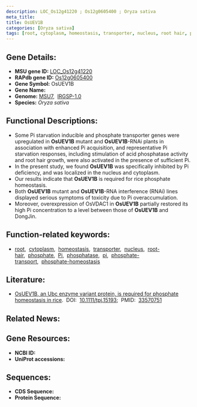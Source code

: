 ```yaml
---
description: LOC_Os12g41220 ; Os12g0605400 ; Oryza sativa
meta_title:
title: OsUEV1B
categories: [Oryza sativa]
tags: [root, cytoplasm, homeostasis, transporter, nucleus, root hair, phosphate, Pi, phosphatase,  pi , phosphate transport, phosphate homeostasis]
---
```


## Gene Details:
- **MSU gene ID:** [LOC_Os12g41220](http://rice.uga.edu/cgi-bin/ORF_infopage.cgi?orf=LOC_Os12g41220)  
- **RAPdb gene ID:** [Os12g0605400](https://rapdb.dna.affrc.go.jp/locus/?name=Os12g0605400)  
- **Gene Symbol:** OsUEV1B
- **Gene Name:**
- **Genome:**  [MSU7](http://rice.uga.edu/),&nbsp;&nbsp;[IRGSP-1.0](https://rapdb.dna.affrc.go.jp/download/irgsp1.html)
- **Species:** *Oryza sativa*

## Functional Descriptions:
   - Some Pi starvation inducible and phosphate transporter genes were upregulated in **OsUEV1B** mutant and **OsUEV1B**-RNAi plants in association with enhanced Pi acquisition, and representative Pi starvation responses, including stimulation of acid phosphatase activity and root hair growth, were also activated in the presence of sufficient Pi.
   - In the present study, we found **OsUEV1B** was specifically inhibited by Pi deficiency, and was localized in the nucleus and cytoplasm.
   - Our results indicate that **OsUEV1B** is required for rice phosphate homeostasis.
   - Both **OsUEV1B** mutant and **OsUEV1B**-RNA interference (RNAi) lines displayed serious symptoms of toxicity due to Pi overaccumulation.
   - Moreover, overexpression of OsVDAC1 in **OsUEV1B** partially restored its high Pi concentration to a level between those of **OsUEV1B** and DongJin.

## Function-related keywords:
   - [root](/tags/root/),&nbsp;&nbsp;[cytoplasm](/tags/cytoplasm/),&nbsp;&nbsp;[homeostasis](/tags/homeostasis/),&nbsp;&nbsp;[transporter](/tags/transporter/),&nbsp;&nbsp;[nucleus](/tags/nucleus/),&nbsp;&nbsp;[root-hair](/tags/root-hair/),&nbsp;&nbsp;[phosphate](/tags/phosphate/),&nbsp;&nbsp;[Pi](/tags/Pi/),&nbsp;&nbsp;[phosphatase](/tags/phosphatase/),&nbsp;&nbsp;[pi](/tags/pi/),&nbsp;&nbsp;[phosphate-transport](/tags/phosphate-transport/),&nbsp;&nbsp;[phosphate-homeostasis](/tags/phosphate-homeostasis/)

## Literature:
   - [OsUEV1B, an Ubc enzyme variant protein, is required for phosphate homeostasis in rice](https://www.doi.org/10.1111/tpj.15193).&nbsp;&nbsp;DOI:&nbsp;&nbsp;[10.1111/tpj.15193](https://www.doi.org/10.1111/tpj.15193);&nbsp;&nbsp;PMID:&nbsp;&nbsp;[33570751](https://pubmed.ncbi.nlm.nih.gov/33570751/)

## Related News:

## Gene Resources:
- **NCBI ID:**  []()
- **UniProt accessions:** [](https://www.uniprot.org/uniprotkb//entry)

## Sequences:
- **CDS Sequence:**
- **Protein Sequence:**
